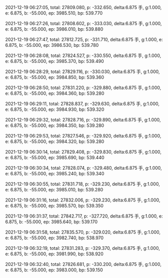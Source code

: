 2021-12-19 06:27:05, total: 27809.080, p: -332.650, delta:6.875 手, g:1.000, e: 6.875, b: -55.000, ep: 3985.510, bp: 539.770

2021-12-19 06:27:26, total: 27808.602, p: -333.030, delta:6.875 手, g:1.000, e: 6.875, b: -55.000, ep: 3986.010, bp: 539.880

2021-12-19 06:27:47, total: 27812.725, p: -331.710, delta:6.875 手, g:1.000, e: 6.875, b: -55.000, ep: 3986.530, bp: 539.780

2021-12-19 06:28:08, total: 27824.527, p: -330.550, delta:6.875 手, g:1.000, e: 6.875, b: -55.000, ep: 3985.370, bp: 539.490

2021-12-19 06:28:29, total: 27829.116, p: -330.030, delta:6.875 手, g:1.000, e: 6.875, b: -55.000, ep: 3984.850, bp: 539.360

2021-12-19 06:28:50, total: 27831.220, p: -329.880, delta:6.875 手, g:1.000, e: 6.875, b: -55.000, ep: 3984.360, bp: 539.280

2021-12-19 06:29:11, total: 27828.837, p: -329.630, delta:6.875 手, g:1.000, e: 6.875, b: -55.000, ep: 3984.930, bp: 539.320

2021-12-19 06:29:32, total: 27828.716, p: -329.890, delta:6.875 手, g:1.000, e: 6.875, b: -55.000, ep: 3984.350, bp: 539.280

2021-12-19 06:29:53, total: 27827.546, p: -329.920, delta:6.875 手, g:1.000, e: 6.875, b: -55.000, ep: 3984.320, bp: 539.280

2021-12-19 06:30:14, total: 27829.408, p: -329.830, delta:6.875 手, g:1.000, e: 6.875, b: -55.000, ep: 3985.690, bp: 539.440

2021-12-19 06:30:34, total: 27828.074, p: -329.480, delta:6.875 手, g:1.000, e: 6.875, b: -55.000, ep: 3985.240, bp: 539.340

2021-12-19 06:30:55, total: 27831.718, p: -329.230, delta:6.875 手, g:1.000, e: 6.875, b: -55.000, ep: 3985.010, bp: 539.280

2021-12-19 06:31:16, total: 27832.006, p: -329.230, delta:6.875 手, g:1.000, e: 6.875, b: -55.000, ep: 3985.570, bp: 539.350

2021-12-19 06:31:37, total: 27842.717, p: -327.720, delta:6.875 手, g:1.000, e: 6.875, b: -55.000, ep: 3985.640, bp: 539.170

2021-12-19 06:31:58, total: 27835.570, p: -329.020, delta:6.875 手, g:1.000, e: 6.875, b: -55.000, ep: 3982.740, bp: 538.970

2021-12-19 06:32:19, total: 27831.283, p: -329.370, delta:6.875 手, g:1.000, e: 6.875, b: -55.000, ep: 3981.990, bp: 538.920

2021-12-19 06:32:40, total: 27826.681, p: -330.200, delta:6.875 手, g:1.000, e: 6.875, b: -55.000, ep: 3983.000, bp: 539.150
